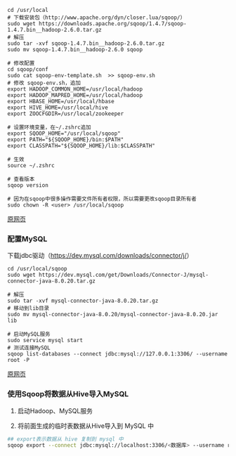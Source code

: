```
cd /usr/local
# 下载安装包（http://www.apache.org/dyn/closer.lua/sqoop/）
sudo wget https://downloads.apache.org/sqoop/1.4.7/sqoop-1.4.7.bin__hadoop-2.6.0.tar.gz
# 解压
sudo tar -xvf sqoop-1.4.7.bin__hadoop-2.6.0.tar.gz
sudo mv sqoop-1.4.7.bin__hadoop-2.6.0 sqoop

# 修改配置
cd sqoop/conf
sudo cat sqoop-env-template.sh  >> sqoop-env.sh
# 修改 sqoop-env.sh，追加
export HADOOP_COMMON_HOME=/usr/local/hadoop
export HADOOP_MAPRED_HOME=/usr/local/hadoop
export HBASE_HOME=/usr/local/hbase
export HIVE_HOME=/usr/local/hive
export ZOOCFGDIR=/usr/local/zookeeper

# 设置环境变量，在~/.zshrc追加
export SQOOP_HOME="/usr/local/sqoop"
export PATH="${SQOOP_HOME}/bin:$PATH"
export CLASSPATH="${SQOOP_HOME}/lib:$CLASSPATH"

# 生效
source ~/.zshrc

# 查看版本
sqoop version

# 因为在sqoop中很多操作需要文件所有者权限，所以需要更改sqoop目录所有者
sudo chown -R <user> /usr/local/sqoop
```

[原网页](<http://dblab.xmu.edu.cn/blog/install-sqoop1/>)

### 配置MySQL

下载jdbc驱动（<https://dev.mysql.com/downloads/connector/j/>）

```
cd /usr/local/sqoop
sudo wget https://dev.mysql.com/get/Downloads/Connector-J/mysql-connector-java-8.0.20.tar.gz

# 解压
sudo tar -xvf mysql-connector-java-8.0.20.tar.gz
# 移动到lib目录
sudo mv mysql-connector-java-8.0.20/mysql-connector-java-8.0.20.jar lib

# 启动MySQL服务
sudo service mysql start
# 测试连接MySQL
sqoop list-databases --connect jdbc:mysql://127.0.0.1:3306/ --username root -P
```

[原网页](<http://dblab.xmu.edu.cn/blog/1059-2/>)

### 使用Sqoop将数据从Hive导入MySQL

1. 启动Hadoop、MySQL服务

2. 将前面生成的临时表数据从Hive导入到 MySQL 中


```bash
## export表示数据从 hive 复制到 mysql 中
sqoop export --connect jdbc:mysql://localhost:3306/<数据库> --username root --password <root密码> --table <相同结构的表> --export-dir '/user/hive/warehouse/word_count' --fields-terminated-by '\t';
```

